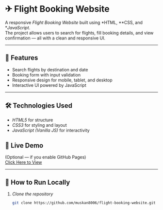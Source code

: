 # ✈ Flight Booking Website

A responsive *Flight Booking Website* built using *HTML, **CSS, and **JavaScript*.  
The project allows users to search for flights, fill booking details, and view confirmation — all with a clean and responsive UI.

---

## 🚀 Features
- Search flights by destination and date
- Booking form with input validation
- Responsive design for mobile, tablet, and desktop
- Interactive UI powered by JavaScript

---

## 🛠 Technologies Used
- *HTML5* for structure
- *CSS3* for styling and layout
- *JavaScript (Vanilla JS)* for interactivity

## 🔗 Live Demo
(Optional — if you enable GitHub Pages)  
[Click Here to View](https://muskan8006.github.io/flight-booking-website/)

---

## 📂 How to Run Locally
1. *Clone the repository*  
   ```bash
   git clone https://github.com/muskan8006/flight-booking-website.git 
